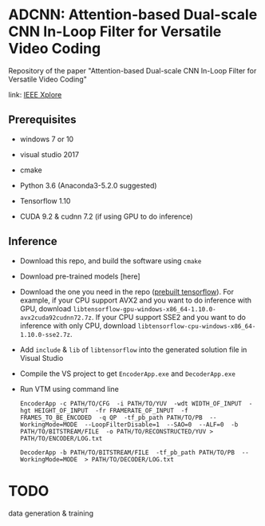 # ADCNN: Attention-based Dual-scale CNN In-Loop Filter for Versatile Video Coding

Repository of the paper "Attention-based Dual-scale CNN In-Loop Filter for Versatile Video Coding"

link: [IEEE Xplore](https://ieeexplore.ieee.org/document/8852743)



## Prerequisites

* windows 7 or 10

* visual studio 2017

* cmake

* Python 3.6 (Anaconda3-5.2.0 suggested)

* Tensorflow 1.10

* CUDA 9.2 & cudnn 7.2 (if using GPU to do inference)

  

## Inference

* Download this repo, and build the software using `cmake`

* Download pre-trained models [here]

* Download the one you need in the repo ([prebuilt tensorflow](https://github.com/fo40225/tensorflow-windows-wheel/tree/master/1.10.0/cpp)). For example, if your CPU support AVX2 and you want to do inference with GPU, download `libtensorflow-gpu-windows-x86_64-1.10.0-avx2cuda92cudnn72.7z`. If your CPU support SSE2 and you want to do inference with only CPU, download `libtensorflow-cpu-windows-x86_64-1.10.0-sse2.7z`.

* Add `include` & `lib` of `libtensorflow` into the generated solution file in Visual Studio

* Compile the VS project to get `EncoderApp.exe` and `DecoderApp.exe`

* Run VTM using command line

  ```win cmd
  EncoderApp -c PATH/TO/CFG  -i PATH/TO/YUV  -wdt WIDTH_OF_INPUT  -hgt HEIGHT_OF_INPUT  -fr FRAMERATE_OF_INPUT  -f FRAMES_TO_BE_ENCODED  -q QP  -tf_pb_path PATH/TO/PB  --WorkingMode=MODE  --LoopFilterDisable=1  --SAO=0  --ALF=0  -b PATH/TO/BITSTREAM/FILE  -o PATH/TO/RECONSTRUCTED/YUV > PATH/TO/ENCODER/LOG.txt
  ```

  ```
  DecoderApp -b PATH/TO/BITSTREAM/FILE  -tf_pb_path PATH/TO/PB  --WorkingMode=MODE  > PATH/TO/DECODER/LOG.txt
  ```

  

# TODO

data generation & training 